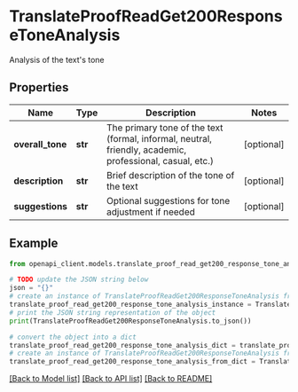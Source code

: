 # TranslateProofReadGet200ResponseToneAnalysis

Analysis of the text's tone

## Properties

Name | Type | Description | Notes
------------ | ------------- | ------------- | -------------
**overall_tone** | **str** | The primary tone of the text (formal, informal, neutral, friendly, academic, professional, casual, etc.) | [optional] 
**description** | **str** | Brief description of the tone of the text | [optional] 
**suggestions** | **str** | Optional suggestions for tone adjustment if needed | [optional] 

## Example

```python
from openapi_client.models.translate_proof_read_get200_response_tone_analysis import TranslateProofReadGet200ResponseToneAnalysis

# TODO update the JSON string below
json = "{}"
# create an instance of TranslateProofReadGet200ResponseToneAnalysis from a JSON string
translate_proof_read_get200_response_tone_analysis_instance = TranslateProofReadGet200ResponseToneAnalysis.from_json(json)
# print the JSON string representation of the object
print(TranslateProofReadGet200ResponseToneAnalysis.to_json())

# convert the object into a dict
translate_proof_read_get200_response_tone_analysis_dict = translate_proof_read_get200_response_tone_analysis_instance.to_dict()
# create an instance of TranslateProofReadGet200ResponseToneAnalysis from a dict
translate_proof_read_get200_response_tone_analysis_from_dict = TranslateProofReadGet200ResponseToneAnalysis.from_dict(translate_proof_read_get200_response_tone_analysis_dict)
```
[[Back to Model list]](../README.md#documentation-for-models) [[Back to API list]](../README.md#documentation-for-api-endpoints) [[Back to README]](../README.md)


